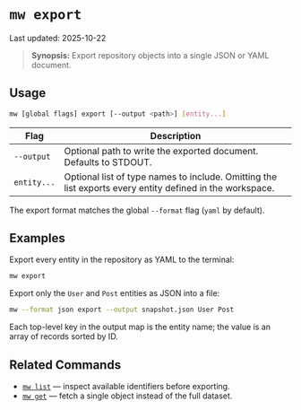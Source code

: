 # `mw export`

Last updated: 2025-10-22

> **Synopsis:** Export repository objects into a single JSON or YAML document.

## Usage

```bash
mw [global flags] export [--output <path>] [entity...]
```

| Flag | Description |
| --- | --- |
| `--output` | Optional path to write the exported document. Defaults to STDOUT. |
| `entity...` | Optional list of type names to include. Omitting the list exports every entity defined in the workspace. |

The export format matches the global `--format` flag (`yaml` by default).

## Examples

Export every entity in the repository as YAML to the terminal:

```bash
mw export
```

Export only the `User` and `Post` entities as JSON into a file:

```bash
mw --format json export --output snapshot.json User Post
```

Each top-level key in the output map is the entity name; the value is an array of records sorted by ID.

## Related Commands

- [`mw list`](list.md) — inspect available identifiers before exporting.
- [`mw get`](get.md) — fetch a single object instead of the full dataset.
